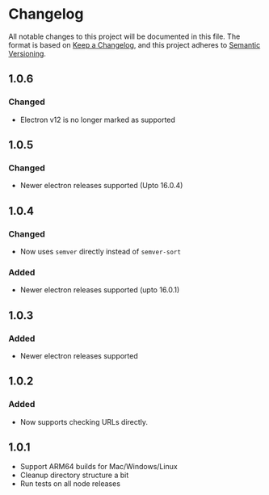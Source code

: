 # Changelog

All notable changes to this project will be documented in this file. The format is based on [Keep a Changelog](https://keepachangelog.com/en/1.0.0/),
and this project adheres to [Semantic Versioning](https://semver.org/spec/v2.0.0.html).

## 1.0.6
### Changed
- Electron v12 is no longer marked as supported

## 1.0.5

### Changed
- Newer electron releases supported (Upto 16.0.4)

## 1.0.4
### Changed
- Now uses `semver` directly instead of `semver-sort`
### Added
- Newer electron releases supported (upto 16.0.1)

## 1.0.3
### Added
- Newer electron releases supported

## 1.0.2
### Added
- Now supports checking URLs directly.

## 1.0.1

- Support ARM64 builds for Mac/Windows/Linux
- Cleanup directory structure a bit
- Run tests on all node releases

